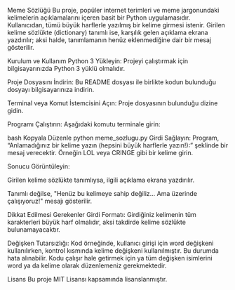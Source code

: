 Meme Sözlüğü
Bu proje, popüler internet terimleri ve meme jargonundaki kelimelerin açıklamalarını içeren basit bir Python uygulamasıdır. Kullanıcıdan, tümü büyük harflerle yazılmış bir kelime girmesi istenir. Girilen kelime sözlükte (dictionary) tanımlı ise, karşılık gelen açıklama ekrana yazdırılır; aksi halde, tanımlamanın henüz eklenmediğine dair bir mesaj gösterilir.

Kurulum ve Kullanım
Python 3 Yükleyin:
Projeyi çalıştırmak için bilgisayarınızda Python 3 yüklü olmalıdır.

Proje Dosyasını İndirin:
Bu README dosyası ile birlikte kodun bulunduğu dosyayı bilgisayarınıza indirin.

Terminal veya Komut İstemcisini Açın:
Proje dosyasının bulunduğu dizine gidin.

Programı Çalıştırın:
Aşağıdaki komutu terminale girin:

bash
Kopyala
Düzenle
python meme_sozlugu.py
Girdi Sağlayın:
Program, “Anlamadığınız bir kelime yazın (hepsini büyük harflerle yazın!):” şeklinde bir mesaj verecektir. Örneğin LOL veya CRINGE gibi bir kelime girin.

Sonucu Görüntüleyin:

Girilen kelime sözlükte tanımlıysa, ilgili açıklama ekrana yazdırılır.

Tanımlı değilse, "Henüz bu kelimeye sahip değiliz... Ama üzerinde çalışıyoruz!" mesajı gösterilir.

Dikkat Edilmesi Gerekenler
Girdi Formatı:
Girdiğiniz kelimenin tüm karakterleri büyük harf olmalıdır, aksi takdirde kelime sözlükte bulunamayacaktır.

Değişken Tutarsızlığı:
Kod örneğinde, kullanıcı girişi için word değişkeni kullanılırken, kontrol kısmında kelime değişkeni kullanılmıştır. Bu durumda hata alınabilir. Kodu çalışır hale getirmek için ya tüm değişken isimlerini word ya da kelime olarak düzenlemeniz gerekmektedir.

Lisans
Bu proje MIT Lisansı kapsamında lisanslanmıştır.

